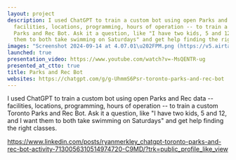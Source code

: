 ```yaml
---
layout: project
description: I used ChatGPT to train a custom bot using open Parks and Rec data --
  facilities, locations, programming, hours of operation -- to train a custom Toronto
  Parks and Rec Bot. Ask it a question, like "I have two kids, 5 and 12, and I want
  them to both take swimming on Saturdays" and get help finding the right classes.
images: "Screenshot 2024-09-14 at 4.07.01\u202FPM.png (https://v5.airtableusercontent.com/v3/u/34/34/1729980000000/eXXD1db3_yWKd6VEAIk6jg/jUCCWntyZorMpRscTxcXq8iv7Aftvzh0cPF5ymghFpGoVdMyQFsywDO3zGSkTSw-uuabH-OQczQoSU9lpXIptWmhAEQLefWxUMpX0Z_ZR6C9XQauB8o1L9_PX8WgFW3nme0AZab8ZOEBTB4J60IqfU5JYMFZSBT-UYUo3aFAuvJHzuNWgar1NLgjmNkGE1xo/asSBxydqpHenLds87lHGIoLA8XyEEclhcQ0KcD0pNN0)"
launched: true
presentation_video: https://www.youtube.com/watch?v=-MsQENTR-ug
presented_at_ctto: true
title: Parks and Rec Bot
websites: https://chatgpt.com/g/g-UhmmS6Psr-toronto-parks-and-rec-bot
---
```


I used ChatGPT to train a custom bot using open Parks and Rec data -- facilities, locations, programming, hours of operation -- to train a custom Toronto Parks and Rec Bot. Ask it a question, like "I have two kids, 5 and 12, and I want them to both take swimming on Saturdays" and get help finding the right classes.

https://www.linkedin.com/posts/ryanmerkley_chatgpt-toronto-parks-and-rec-bot-activity-7130056310514974720-C9MD/?trk=public_profile_like_view